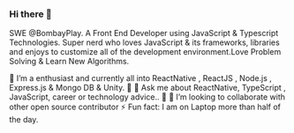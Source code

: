 ### Hi there 👋

SWE @BombayPlay. A Front End Developer using JavaScript & Typescript Technologies. Super nerd who loves JavaScript & its frameworks, libraries and enjoys to customize all of the development environment.Love Problem Solving & Learn New Algorithms.

🌱 I’m a enthusiast and currently all into ReactNative , ReactJS , Node.js , Express.js & Mongo DB & Unity. 🧡
💬 Ask me about ReactNative, TypeScript , JavaScript, career or technology advice.. 🙌
👯 I’m looking to collaborate with other open source contributor
⚡ Fun fact: I am on Laptop more than half of the day.
   
[linkedin]: https://www.linkedin.com/in/nayan-joshi-93271b202/
